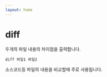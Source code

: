 ```yaml
---
layout: home
---
```


# diff
두개의 파일 내용의 차이점을 출력합니다.

```
diff 파일1 파일2
```

소스코드등 파일의 내용을 비교할때 주로 사용됩니다.